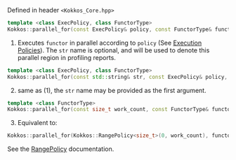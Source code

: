Defined in header `<Kokkos_Core.hpp>`

```cpp
template <class ExecPolicy, class FunctorType>
Kokkos::parallel_for(const ExecPolicy& policy, const FunctorType& functor, const std::string& str = "");
```
1. Executes `functor` in parallel according to `policy` (See [Execution Policies](API-Core#execution-policies)). The `str` name is optional, and will be used to denote this parallel region in profiling reports.
```cpp
template <class ExecPolicy, class FunctorType>
Kokkos::parallel_for(const std::string& str, const ExecPolicy& policy, const FunctorType& functor);
```
2. same as (1), the `str` name may be provided as the first argument.
```cpp
template <class FunctorType>
Kokkos::parallel_for(const size_t work_count, const FunctorType& functor, const std::string& str = "");
```
3. Equivalent to:
```cpp
Kokkos::parallel_for(Kokkos::RangePolicy<size_t>(0, work_count), functor, str);
```
See the [RangePolicy](Kokkos%3A%3ARangePolicy) documentation.
